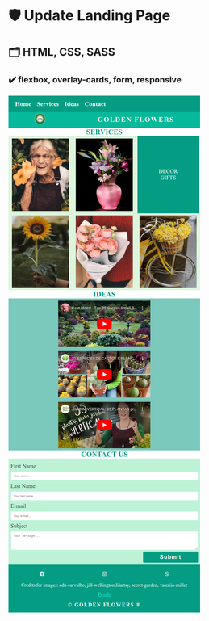 # :shield: Update Landing Page 
## :card_index_dividers: HTML, CSS, SASS
### :heavy_check_mark: flexbox, overlay-cards, form, responsive
![Landing_Page_Golden_Flowers](https://github.com/digidatservs/images/blob/main/LandingPage_GoldenFlowers.png)


